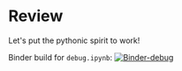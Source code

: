 # Review

Let's put the pythonic spirit to work!

Binder build for `debug.ipynb`: [![Binder-debug](https://mybinder.org/badge_logo.svg)](https://mybinder.org/v2/gh/thutran/gwc/master?filepath=review/debug.ipynb)
